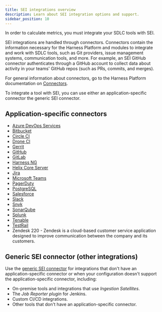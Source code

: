 ```yaml
---
title: SEI integrations overview
description: Learn about SEI integration options and support.
sidebar_position: 10
---
```


In order to calculate metrics, you must integrate your SDLC tools with SEI.

SEI integrations are handled through connectors. Connectors contain the information necessary for the Harness Platform and modules to integrate and work with SDLC tools, such as Git providers, issue management systems, communication tools, and more. For example, an SEI GitHub connector authenticates through a GitHub account to collect data about activity in your teams' GitHub repos (such as PRs, commits, and merges).

For general information about connectors, go to the Harness Platform documentation on [Connectors](/docs/category/connectors).

To integrate a tool with SEI, you can use either an application-specific connector the generic SEI connector.

## Application-specific connectors

* [Azure DevOps Services](./sei-connector-azure-devops.md)
* [Bitbucket](./sei-connector-bitbucket.md)
* [Circle CI](./sei-connector-circleci.md)
* [Drone CI](./sei-connector-droneci.md)
* [Gerrit](./sei-connector-gerrit.md)
* [GitHub](./sei-connector-github.md)
* [GitLab](./sei-connector-gitlab.md)
* [Harness NG](./sei-connector-harnessng.md)
* [Helix Core Server](./sei-connector-helix.md)
* [Jira](./sei-connector-jira.md)
* [Microsoft Teams](./sei-connector-ms-teams.md)
* [PagerDuty](./sei-connector-pagerduty.md)
* [PostgreSQL](./sei-connector-postgresql.md)
* [Salesforce](./sei-connector-salesforce.md)
* [Slack](./sei-connector-slack.md)
* [Snyk](./sei-connector-snyk.md)
* [SonarQube](./sei-connector-sonarqube.md)
* [Splunk](./sei-connector-splunk.md)
* [Tenable](./sei-connector-tenable.md)
* [TestRail](./sei-connector-testrail.md)
* Zendesk 220 - Zendesk is a cloud-based customer service application designed to improve communication between the company and its customers.

## Generic SEI connector (other integrations)

Use the [generic SEI connector](./sei-connector-generic.md) for integrations that don't have an application-specific connector or when your configuration doesn't support the application-specific connector, including:

* On-premise tools and integrations that use *Ingestion Satellites*.
* The *Job Reporter plugin* for Jenkins.
* Custom CI/CD integrations.
* Other tools that don't have an application-specific connector.
